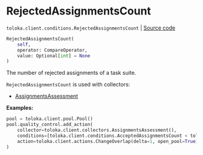# RejectedAssignmentsCount
`toloka.client.conditions.RejectedAssignmentsCount` | [Source code](https://github.com/Toloka/toloka-kit/blob/v1.2.1/src/client/conditions.py#L421)

```python
RejectedAssignmentsCount(
    self,
    operator: CompareOperator,
    value: Optional[int] = None
)
```

The number of rejected assignments of a task suite.


`RejectedAssignmentsCount` is used with collectors:
- [AssignmentsAssessment](toloka.client.collectors.AssignmentsAssessment.md)


**Examples:**


```python
pool = toloka.client.pool.Pool()
pool.quality_control.add_action(
    collector=toloka.client.collectors.AssignmentsAssessment(),
    conditions=[toloka.client.conditions.AcceptedAssignmentsCount < toloka.client.conditions.RejectedAssignmentsCount],
    action=toloka.client.actions.ChangeOverlap(delta=1, open_pool=True),
)
```
